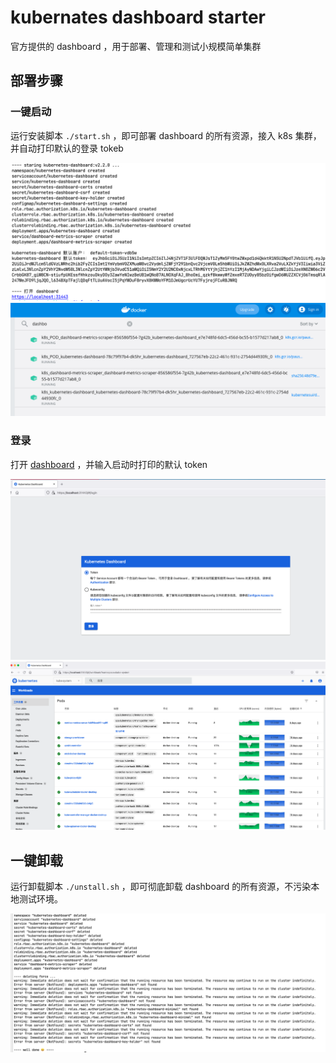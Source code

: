 # kubernates dashboard starter

官方提供的 dashboard ，用于部署、管理和测试小规模简单集群

## 部署步骤

### 一键启动

运行安装脚本 `./start.sh` ，即可部署 dashboard 的所有资源，接入 k8s 集群，并自动打印默认的登录 tokeb

![](./imgs/start-log.png)
![](./imgs/dashboard-pods.png)

### 登录

打开 [dashboard](https://localhost:31443) ，并输入启动时打印的默认 token

![](./imgs/login-token.png)
![](./imgs/dashboard-home.png)

## 一键卸载

运行卸载脚本 `./unstall.sh` ，即可彻底卸载 dashboard 的所有资源，不污染本地测试环境。

![](./imgs/uninstall-log.png)
